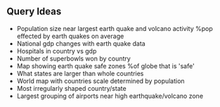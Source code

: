 ## Query Ideas

* Population size near largest earth quake and volcano activity %pop effected by earth quakes on average
* National gdp changes with earth quake data
* Hospitals in country vs gdp
* Number of superbowls won by country
* Map showing earth quake safe zones %of globe that is 'safe'
* What states are larger than whole countries
* World map with countries scale determined by population
* Most irregularly shaped country/state
* Largest grouping of airports near high earthquake/volcano zone